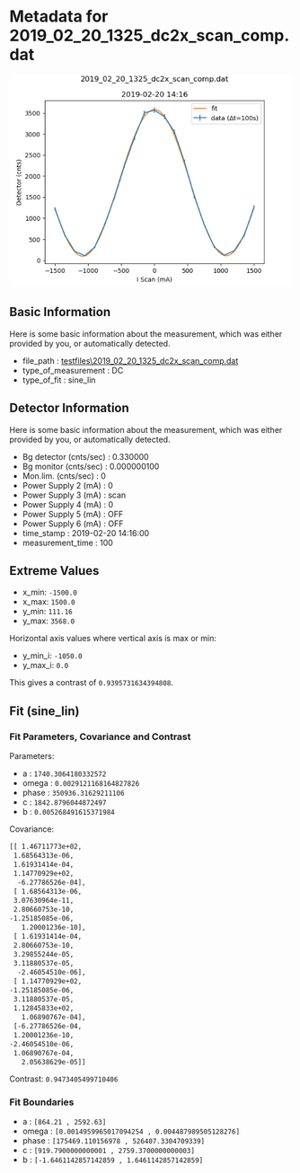 # Metadata for 2019_02_20_1325_dc2x_scan_comp.dat
![2019_02_20_1325_dc2x_scan_comp.dat](./2019_02_20_1325_dc2x_scan_comp.png "2019_02_20_1325_dc2x_scan_comp.dat")
## Basic Information
Here is some basic information about the measurement, which was either provided by you, or automatically detected.

- file_path : [testfiles\2019_02_20_1325_dc2x_scan_comp.dat](2019_02_20_1325_dc2x_scan_comp.dat)
- type_of_measurement : DC
- type_of_fit : sine_lin
## Detector Information
Here is some basic information about the measurement, which was either provided by you, or automatically detected.

-  Bg detector (cnts/sec) : 0.330000
-  Bg monitor (cnts/sec) : 0.000000100
-  Mon.lim.  (cnts/sec) :   0
-  Power Supply 2 (mA) :  0
-  Power Supply 3 (mA) :  scan
-  Power Supply 4 (mA) :  0
-  Power Supply 5 (mA) :  OFF
-  Power Supply 6 (mA) :  OFF   
- time_stamp : 2019-02-20 14:16:00
- measurement_time : 100
## Extreme Values

- x_min: `-1500.0`
- x_max: `1500.0`
- y_min: `111.16`
- y_max: `3568.0`

Horizontal axis values where vertical axis is max or min:

- y_min_i: `-1050.0`
- y_max_i: `0.0`

This gives a contrast of `0.9395731634394808`.

## Fit (sine_lin)
### Fit Parameters, Covariance and Contrast
Parameters:

- a : `1740.3064180332572`
- omega : `0.0029121168164827826`
- phase : `350936.31629211106`
- c : `1842.8796044872497`
- b : `0.005268491615371984`

Covariance:
```
[[ 1.46711773e+02, 
 1.68564313e-06, 
 1.61931414e-04, 
 1.14770929e+02,
  -6.27786526e-04],
 [ 1.68564313e-06, 
 3.07630964e-11, 
 2.80660753e-10, 
-1.25185085e-06,
   1.20001236e-10],
 [ 1.61931414e-04, 
 2.80660753e-10, 
 3.29855244e-05, 
 3.11880537e-05,
  -2.46054510e-06],
 [ 1.14770929e+02, 
-1.25185085e-06, 
 3.11880537e-05, 
 1.12845833e+02,
   1.06890767e-04],
 [-6.27786526e-04, 
 1.20001236e-10, 
-2.46054510e-06, 
 1.06890767e-04,
   2.05638629e-05]]
```

Contrast: `0.9473405499710406`
### Fit Boundaries

- a : `[864.21 , 2592.63]`
- omega : `[0.0014959965017094254 , 0.004487989505128276]`
- phase : `[175469.110156978 , 526407.3304709339]`
- c : `[919.7900000000001 , 2759.3700000000003]`
- b : `[-1.6461142857142859 , 1.6461142857142859]`
